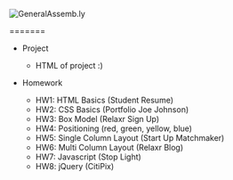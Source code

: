![GeneralAssemb.ly](https://github.com/generalassembly/ga-ruby-on-rails-for-devs/raw/master/images/ga.png "GeneralAssemb.ly")

 
=======

* Project
  * HTML of project :)

* Homework
  * HW1:  HTML Basics (Student Resume)
  * HW2:  CSS Basics (Portfolio Joe Johnson) 
  * HW3:  Box Model (Relaxr Sign Up) 
  * HW4:  Positioning (red, green, yellow, blue) 
  * HW5:  Single Column Layout (Start Up Matchmaker) 
  * HW6:  Multi Column Layout (Relaxr Blog) 
  * HW7:  Javascript (Stop Light)
  * HW8:  jQuery (CitiPix)

